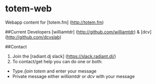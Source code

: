 # totem-web
Webapp content for [totem.fm] (http://totem.fm)

##Current Developers
[williamtdr] (http://github.com/williamtdr) & [dcv] (http://github.com/dcvslab)

##Contact
1. Join the [radiant.dj slack] (https://slack.radiant.dj/)
2. To contact/get help you can do one or both:
  * Type _/join totem_ and enter your message
  * Private message either _williamtdr_ or _dcv_ with your message


